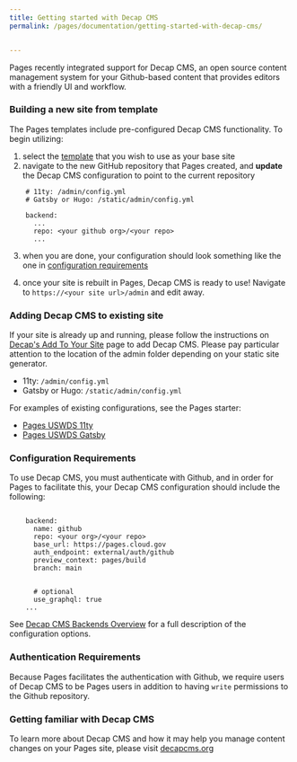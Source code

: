 ```yaml
---
title: Getting started with Decap CMS
permalink: /pages/documentation/getting-started-with-decap-cms/


---
```


Pages recently integrated support for Decap CMS, an open source content management system for your Github-based content that provides editors with a friendly UI and workflow.

### Building a new site from template
The Pages templates include pre-configured Decap CMS functionality. To begin utilizing:
1. select the [template]({{site.baseurl}}/pages/documentation/templates/) that you wish to use as your base site
2. navigate to the new GitHub repository that Pages created, and **update** the Decap CMS configuration to point to the current repository

```shell
    # 11ty: /admin/config.yml
    # Gatsby or Hugo: /static/admin/config.yml

    backend:
      ...
      repo: <your github org>/<your repo>
      ...
```
3. when you are done, your configuration should look something like the one in [configuration requirements](#configuration-requirements)

4. once your site is rebuilt in Pages, Decap CMS is ready to use! Navigate to `https://<your site url>/admin` and edit away.

### Adding Decap CMS to existing site
If your site is already up and running, please follow the instructions on [Decap's Add To Your Site](https://decapcms.org/docs/add-to-your-site/) page to add Decap CMS. Please pay particular attention to the location of the admin folder depending on your static site generator.

- 11ty: `/admin/config.yml`
- Gatsby or Hugo: `/static/admin/config.yml`

For examples of existing configurations, see the Pages starter:
- [Pages USWDS 11ty](https://github.com/cloud-gov/pages-uswds-11ty/blob/main/admin/config.yml)
- [Pages USWDS Gatsby](https://github.com/cloud-gov/pages-uswds-gatsby/blob/main/static/admin/config.yml)

### Configuration Requirements
To use Decap CMS, you must authenticate with Github, and in order for Pages to facilitate this, your Decap CMS configuration should include the following:

```shell

    backend:
      name: github
      repo: <your org>/<your repo>
      base_url: https://pages.cloud.gov
      auth_endpoint: external/auth/github
      preview_context: pages/build
      branch: main


      # optional
      use_graphql: true
    ...
```

See [Decap CMS Backends Overview](https://decapcms.org/docs/backends-overview/) for a full description of the configuration options.

### Authentication Requirements
Because Pages facilitates the authentication with Github, we require users of Decap CMS to be Pages users in addition to having `write` permissions to the Github repository.

### Getting familiar with Decap CMS
To learn more about Decap CMS and how it may help you manage content changes on your Pages site, please visit [decapcms.org](https://www.decapcms.org/)
